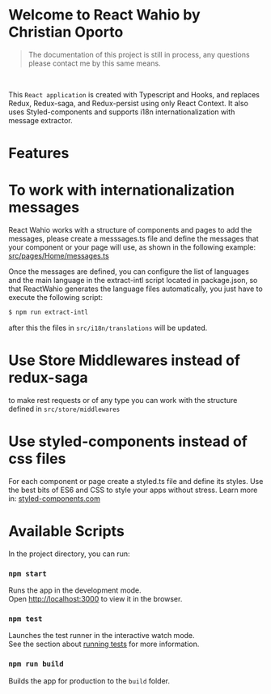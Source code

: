 # Welcome to React Wahio by Christian Oporto

> The documentation of this project is still in process, any questions please contact me by this same means.

<br/>

This `React application` is created with Typescript and Hooks, and replaces Redux, Redux-saga, and Redux-persist using only React Context. It also uses Styled-components and supports i18n internationalization with message extractor.

# Features

# To work with internationalization messages

React Wahio works with a structure of components and pages to add the messages, please create a messsages.ts file and define the messages that your component or your page will use, as shown in the following example: [src/pages/Home/messages.ts](src/pages/Home/messages.ts) <br/>

Once the messages are defined, you can configure the list of languages and the main language in the extract-intl script located in package.json, so that ReactWahio generates the language files automatically, you just have to execute the following script: 

```sh
$ npm run extract-intl
```

after this the files in `src/i18n/translations`  will be updated.

# Use Store Middlewares instead of  redux-saga

to make rest requests or of any type you can work with the structure defined in `src/store/middlewares`

# Use styled-components instead of css files
For each component or page create a styled.ts file and define its styles. Use the best bits of ES6 and CSS to style your apps without stress. Learn more in: 
[styled-components.com](https://styled-components.com/)

# Available Scripts

In the project directory, you can run:

### `npm start`

Runs the app in the development mode.<br /> Open [http://localhost:3000](http://localhost:3000) to view it in the browser.

### `npm test`

Launches the test runner in the interactive watch mode.<br /> See the section about [running tests](https://facebook.github.io/create-react-app/docs/running-tests) for more information.

### `npm run build`

Builds the app for production to the `build` folder.
